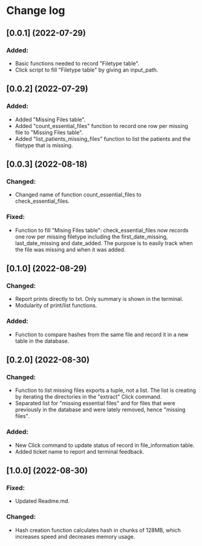 # Change log

## [0.0.1] (2022-07-29)

### Added:
* Basic functions needed to record "Filetype table".
* Click script to fill "Filetype table" by giving an input_path.


## [0.0.2] (2022-07-29)

### Added:
* Added "Missing Files table".
* Added "count_essential_files" function to record one row per missing 
file to "Missing Files table".
* Added "list_patients_missing_files" function to list the patients and the
filetype that is missing.


## [0.0.3] (2022-08-18)

### Changed:
* Changed name of function count_essential_files to check_essential_files.

### Fixed:
* Function to fill "Mising Files table": check_essential_files now records
one row per missing filetype including the first_date_missing, 
last_date_missing and date_added. The purpose is to easily track when the
file was missing and when it was added.

## [0.1.0] (2022-08-29)

### Changed: 
* Report prints directly to txt. Only summary is shown in the terminal. 
* Modularity of print/list functions.

### Added:
* Function to compare hashes from the same file and record it in a new
table in the database. 

## [0.2.0] (2022-08-30)

### Changed:
* Function to list missing files exports a tuple, not a list. The list 
is creating by iterating the directories in the "extract" Click command.
* Separated list for "missing essential files" and for files that were
previously in the database and were lately removed, hence "missing files".

### Added:
* New Click command to update status of record in file_information table.
* Added ticket name to report and terminal feedback.

## [1.0.0] (2022-08-30)

### Fixed:
* Updated Readme.md.

### Changed:
* Hash creation function calculates hash in chunks of 128MB, which increases
speed and decreases memory usage.